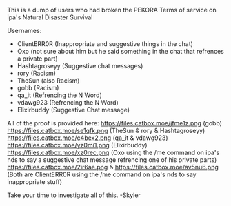 This is a dump of users who had broken the PEKORA Terms of service on ipa's Natural Disaster Survival

Usernames:
- ClientERR0R (Inappropriate and suggestive things in the chat)
- Oxo (not sure about him but he said something in the chat that refrences a private part)
- Hashtagroseyy (Suggestive chat messages)
- rory (Racism)
- TheSun (also Racism)
- gobb (Racism)
- qa_it (Refrencing the N Word)
- vdawg923 (Refrencing the N Word)
- Elixirbuddy (Suggestive Chat message)

All of the proof is provided here:
https://files.catbox.moe/jfme1z.png (gobb)
https://files.catbox.moe/se1qfk.png (TheSun & rory & Hashtagroseyy)
https://files.catbox.moe/c4bex2.png (qa_it & vdawg923)
https://files.catbox.moe/yz0mi1.png (Elixirbuddy)
https://files.catbox.moe/xz0rec.png (Oxo using the /me command on ipa's nds to say a suggestive chat message refrencing one of his private parts)
https://files.catbox.moe/2ir6ae.png & https://files.catbox.moe/av5nu6.png (Both are ClientERR0R using the /me command on ipa's nds to say inappropriate stuff)

Take your time to investigate all of this.
-Skyler
